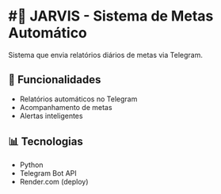 # #🤖 JARVIS - Sistema de Metas Automático

Sistema que envia relatórios diários de metas via Telegram.

## 🚀 Funcionalidades
- Relatórios automáticos no Telegram
- Acompanhamento de metas
- Alertas inteligentes

## 📊 Tecnologias
- Python
- Telegram Bot API
- Render.com (deploy)
